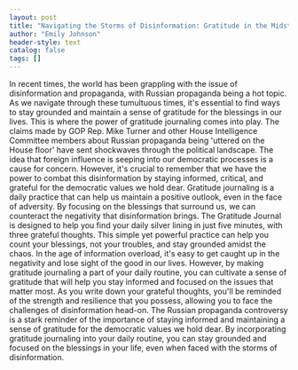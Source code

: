 ```yaml
---
layout: post
title: "Navigating the Storms of Disinformation: Gratitude in the Midst of Chaos"
author: "Emily Johnson"
header-style: text
catalog: false
tags: []
---
```


In recent times, the world has been grappling with the issue of disinformation and propaganda, with Russian propaganda being a hot topic. As we navigate through these tumultuous times, it's essential to find ways to stay grounded and maintain a sense of gratitude for the blessings in our lives. This is where the power of gratitude journaling comes into play. The claims made by GOP Rep. Mike Turner and other House Intelligence Committee members about Russian propaganda being 'uttered on the House floor' have sent shockwaves through the political landscape. The idea that foreign influence is seeping into our democratic processes is a cause for concern. However, it's crucial to remember that we have the power to combat this disinformation by staying informed, critical, and grateful for the democratic values we hold dear. Gratitude journaling is a daily practice that can help us maintain a positive outlook, even in the face of adversity. By focusing on the blessings that surround us, we can counteract the negativity that disinformation brings. The Gratitude Journal is designed to help you find your daily silver lining in just five minutes, with three grateful thoughts. This simple yet powerful practice can help you count your blessings, not your troubles, and stay grounded amidst the chaos. In the age of information overload, it's easy to get caught up in the negativity and lose sight of the good in our lives. However, by making gratitude journaling a part of your daily routine, you can cultivate a sense of gratitude that will help you stay informed and focused on the issues that matter most. As you write down your grateful thoughts, you'll be reminded of the strength and resilience that you possess, allowing you to face the challenges of disinformation head-on. The Russian propaganda controversy is a stark reminder of the importance of staying informed and maintaining a sense of gratitude for the democratic values we hold dear. By incorporating gratitude journaling into your daily routine, you can stay grounded and focused on the blessings in your life, even when faced with the storms of disinformation.